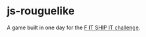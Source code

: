 js-rouguelike
=============
A game built in one day for the [F IT SHIP IT challenge](http://maxwofford.com/ship-it.html). 
